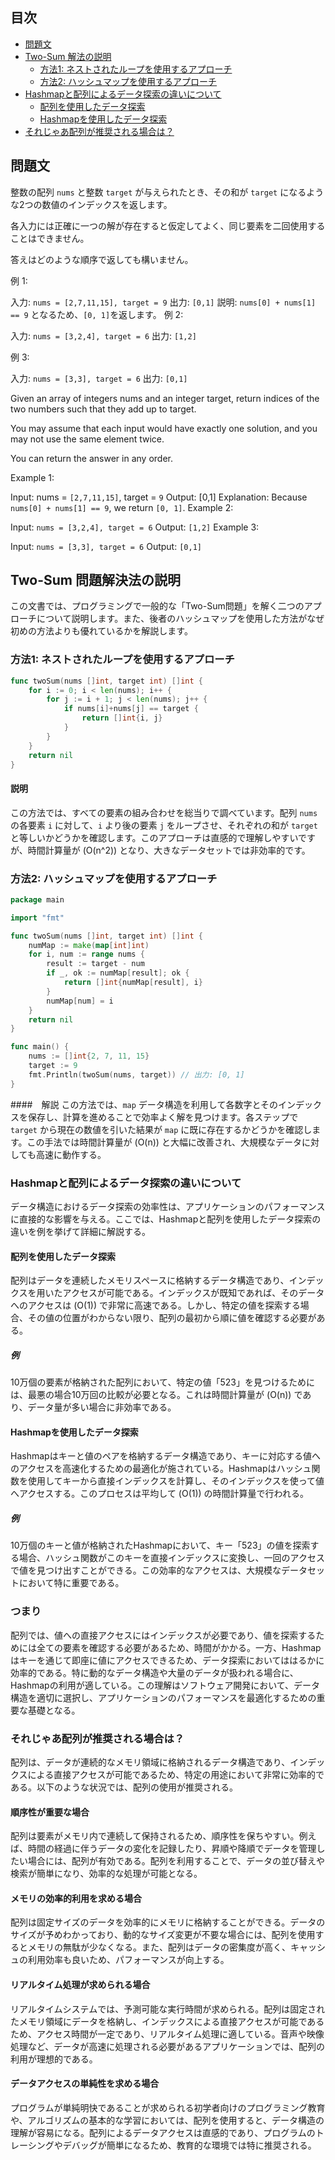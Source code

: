 ## 目次
- [問題文](#問題文)
- [Two-Sum 解法の説明](#Two-Sum-解法の説明)
  - [方法1: ネストされたループを使用するアプローチ](#方法1-ネストされたループを使用するアプローチ)
  - [方法2: ハッシュマップを使用するアプローチ](#方法2-ハッシュマップを使用するアプローチ)
- [Hashmapと配列によるデータ探索の違いについて](#Hashmapと配列によるデータ探索の違いについて)
  - [配列を使用したデータ探索](#配列を使用したデータ探索)
  - [Hashmapを使用したデータ探索](#Hashmapを使用したデータ探索)
- [それじゃあ配列が推奨される場合は？](#それじゃあ配列が推奨される場合は？)

## 問題文

整数の配列 `nums` と整数 `target` が与えられたとき、その和が `target` になるような2つの数値のインデックスを返します。

各入力には正確に一つの解が存在すると仮定してよく、同じ要素を二回使用することはできません。

答えはどのような順序で返しても構いません。

例 1:

入力: `nums = [2,7,11,15], target = 9`
出力: `[0,1]`
説明: `nums[0] + nums[1] == 9` となるため、`[0, 1]`を返します。
例 2:

入力: `nums = [3,2,4], target = 6`
出力: `[1,2]`

例 3:

入力: `nums = [3,3], target = 6`
出力: `[0,1]`


Given an array of integers nums and an integer target, return indices of the two numbers such that they add up to target.

You may assume that each input would have exactly one solution, and you may not use the same element twice.

You can return the answer in any order.

 

Example 1:

Input: nums = `[2,7,11,15]`, target = `9`
Output: [0,1]
Explanation: Because `nums[0] + nums[1] == 9`, we return `[0, 1]`.
Example 2:

Input: `nums = [3,2,4], target = 6`
Output: `[1,2]`
Example 3:

Input: `nums = [3,3], target = 6`
Output: `[0,1]`

## Two-Sum 問題解決法の説明

この文書では、プログラミングで一般的な「Two-Sum問題」を解く二つのアプローチについて説明します。また、後者のハッシュマップを使用した方法がなぜ初めの方法よりも優れているかを解説します。

### 方法1: ネストされたループを使用するアプローチ

```go
func twoSum(nums []int, target int) []int {
    for i := 0; i < len(nums); i++ {
        for j := i + 1; j < len(nums); j++ {
            if nums[i]+nums[j] == target {
                return []int{i, j}
            }
        }
    }
    return nil
}
```

#### 説明
この方法では、すべての要素の組み合わせを総当りで調べています。配列 `nums` の各要素 `i` に対して、`i` より後の要素 `j` をループさせ、それぞれの和が `target` と等しいかどうかを確認します。このアプローチは直感的で理解しやすいですが、時間計算量が \(O(n^2)\) となり、大きなデータセットでは非効率的です。

### 方法2: ハッシュマップを使用するアプローチ

```go
package main

import "fmt"

func twoSum(nums []int, target int) []int {
    numMap := make(map[int]int)
    for i, num := range nums {
        result := target - num
        if _, ok := numMap[result]; ok {
            return []int{numMap[result], i}
        }
        numMap[num] = i
    }
    return nil
}

func main() {
    nums := []int{2, 7, 11, 15}
    target := 9
    fmt.Println(twoSum(nums, target)) // 出力: [0, 1]
}
```

####　解説
この方法では、`map` データ構造を利用して各数字とそのインデックスを保存し、計算を進めることで効率よく解を見つけます。各ステップで `target` から現在の数値を引いた結果が `map` に既に存在するかどうかを確認します。この手法では時間計算量が \(O(n)\) と大幅に改善され、大規模なデータに対しても高速に動作する。


### Hashmapと配列によるデータ探索の違いについて

データ構造におけるデータ探索の効率性は、アプリケーションのパフォーマンスに直接的な影響を与える。ここでは、Hashmapと配列を使用したデータ探索の違いを例を挙げて詳細に解説する。

#### 配列を使用したデータ探索

配列はデータを連続したメモリスペースに格納するデータ構造であり、インデックスを用いたアクセスが可能である。インデックスが既知であれば、そのデータへのアクセスは \(O(1)\) で非常に高速である。しかし、特定の値を探索する場合、その値の位置がわからない限り、配列の最初から順に値を確認する必要がある。

##### 例

10万個の要素が格納された配列において、特定の値「523」を見つけるためには、最悪の場合10万回の比較が必要となる。これは時間計算量が \(O(n)\) であり、データ量が多い場合に非効率である。

#### Hashmapを使用したデータ探索

Hashmapはキーと値のペアを格納するデータ構造であり、キーに対応する値へのアクセスを高速化するための最適化が施されている。Hashmapはハッシュ関数を使用してキーから直接インデックスを計算し、そのインデックスを使って値へアクセスする。このプロセスは平均して \(O(1)\) の時間計算量で行われる。

##### 例

10万個のキーと値が格納されたHashmapにおいて、キー「523」の値を探索する場合、ハッシュ関数がこのキーを直接インデックスに変換し、一回のアクセスで値を見つけ出すことができる。この効率的なアクセスは、大規模なデータセットにおいて特に重要である。

### つまり

配列では、値への直接アクセスにはインデックスが必要であり、値を探索するためには全ての要素を確認する必要があるため、時間がかかる。一方、Hashmapはキーを通じて即座に値にアクセスできるため、データ探索においてははるかに効率的である。特に動的なデータ構造や大量のデータが扱われる場合に、Hashmapの利用が適している。この理解はソフトウェア開発において、データ構造を適切に選択し、アプリケーションのパフォーマンスを最適化するための重要な基礎となる。

### それじゃあ配列が推奨される場合は？

配列は、データが連続的なメモリ領域に格納されるデータ構造であり、インデックスによる直接アクセスが可能であるため、特定の用途において非常に効率的である。以下のような状況では、配列の使用が推奨される。

#### 順序性が重要な場合

配列は要素がメモリ内で連続して保持されるため、順序性を保ちやすい。例えば、時間の経過に伴うデータの変化を記録したり、昇順や降順でデータを管理したい場合には、配列が有効である。配列を利用することで、データの並び替えや検索が簡単になり、効率的な処理が可能となる。

#### メモリの効率的利用を求める場合

配列は固定サイズのデータを効率的にメモリに格納することができる。データのサイズが予めわかっており、動的なサイズ変更が不要な場合には、配列を使用するとメモリの無駄が少なくなる。また、配列はデータの密集度が高く、キャッシュの利用効率も良いため、パフォーマンスが向上する。

#### リアルタイム処理が求められる場合

リアルタイムシステムでは、予測可能な実行時間が求められる。配列は固定されたメモリ領域にデータを格納し、インデックスによる直接アクセスが可能であるため、アクセス時間が一定であり、リアルタイム処理に適している。音声や映像処理など、データが高速に処理される必要があるアプリケーションでは、配列の利用が理想的である。

#### データアクセスの単純性を求める場合

プログラムが単純明快であることが求められる初学者向けのプログラミング教育や、アルゴリズムの基本的な学習においては、配列を使用すると、データ構造の理解が容易になる。配列によるデータアクセスは直感的であり、プログラムのトレーシングやデバッグが簡単になるため、教育的な環境では特に推奨される。




